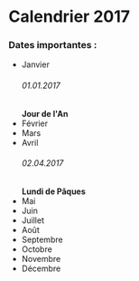# Calendrier 2017
### Dates importantes :
* Janvier 
  ###### 01.01.2017 
  **Jour de l'An**
* Février
* Mars
* Avril
  ###### 02.04.2017 
  **Lundi de Pâques**
* Mai
* Juin
* Juillet
* Août
* Septembre
* Octobre
* Novembre
* Décembre
